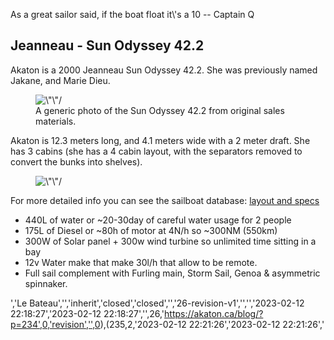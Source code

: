 
<p>As a great sailor said, if the boat float it\'s a 10 -- Captain Q</p>

<!-- /wp:paragraph -->

<!-- wp:heading -->

<h2>Jeanneau - Sun Odyssey 42.2</h2>

<!-- /wp:heading -->

<!-- wp:paragraph -->

<p>Akaton is a 2000 Jeanneau Sun Odyssey 42.2. She was previously named Jakane, and Marie Dieu.</p>

<!-- /wp:paragraph -->

<!-- wp:paragraph -->

<p>
</p>

<!-- /wp:paragraph -->

<!-- wp:image {\"align\":\"center\",\"sizeSlug\":\"large\"} -->

<figure class=\"wp-block-image aligncenter size-large\">
<img src=\"https://sailboatdata.com/storage/EQ67ePlpXnphm3ao52D8BFPPyLqJ1rm8ShsnzY7A.jpeg\" alt=\"\"/>
<figcaption class=\"wp-element-caption\">A generic photo of the Sun Odyssey 42.2 from original sales materials.</figcaption>
</figure>

<!-- /wp:image -->

<!-- wp:paragraph -->

<p>Akaton is 12.3 meters long, and 4.1 meters wide with a 2 meter draft. She has 3 cabins (she has a 4 cabin layout, with the separators removed to convert the bunks into shelves).</p>

<!-- /wp:paragraph -->

<!-- wp:image {\"align\":\"center\",\"sizeSlug\":\"large\"} -->

<figure class=\"wp-block-image aligncenter size-large\">
<img src=\"https://sailboatdata.com/storage/HLAoAIc8kix1fpDFSy6hffubn098Epe3ZhbvVZQ3.jpeg\" alt=\"\"/>
</figure>

<!-- /wp:image -->

<!-- wp:paragraph -->

<p>For more detailed info you can see the sailboat database: <a href=\"https://sailboatdata.com/sailboat/sun-odyssey-422-jeanneau\">layout and specs</a>
</p>

<!-- /wp:paragraph -->

<!-- wp:list -->

<ul>

<!-- wp:list-item -->

<li>440L of water or ~20-30day of careful water usage for 2 people</li>

<!-- /wp:list-item -->

<!-- wp:list-item -->

<li>175L of Diesel or ~80h of motor at 4N/h so ~300NM (550km)</li>

<!-- /wp:list-item -->

<!-- wp:list-item -->

<li>300W of Solar panel + 300w wind turbine so unlimited time sitting in a bay</li>

<!-- /wp:list-item -->

<!-- wp:list-item -->

<li>12v Water make that make 30l/h that allow to be remote.</li>

<!-- /wp:list-item -->

<!-- wp:list-item -->

<li>Full sail complement with Furling main, Storm Sail, Genoa &amp; asymmetric spinnaker. </li>

<!-- /wp:list-item -->

</ul>

<!-- /wp:list -->
','Le Bateau','','inherit','closed','closed','','26-revision-v1','','','2023-02-12 22:18:27','2023-02-12 22:18:27','',26,'https://akaton.ca/blog/?p=234',0,'revision','',0),(235,2,'2023-02-12 22:21:26','2023-02-12 22:21:26','
<!-- wp:heading {\"style\":{\"typography\":{\"fontSize\":\"24px\"}}} -->
